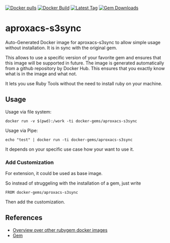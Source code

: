 [![Docker pulls](https://img.shields.io/docker/pulls/rubygem/aproxacs-s3sync.svg)](https://hub.docker.com/r/rubygem/aproxacs-s3sync/)
[![Docker Build](https://img.shields.io/docker/automated/rubygem/aproxacs-s3sync.svg)](https://hub.docker.com/r/rubygem/aproxacs-s3sync/)
[![Latest Tag](https://img.shields.io/github/tag/docker-rubygem/aproxacs-s3sync.svg)](https://hub.docker.com/r/rubygem/aproxacs-s3sync/)
[![Gem Downloads](https://img.shields.io/gem/dt/aproxacs-s3sync.svg)](https://rubygems.org/gems/aproxacs-s3sync/)
# aproxacs-s3sync

Auto-Generated Docker image for aproxacs-s3sync to allow simple usage without installation.
It is in sync with the original gem.

This allows to use a specific version of your favorite gem and ensures that this image will be supported in future.
The image is generated automatically from a github repository by Docker Hub.
This ensures that you exactly know what is in the image and what not.

It lets you use Ruby Tools without the need to install ruby on your machine.

## Usage

Usage via file system:

`docker run -v $(pwd):/work -ti docker-gems/aproxacs-s3sync`

Usage via Pipe:

`echo "test" | docker run -ti docker-gems/aproxacs-s3sync`

It depends on your specific use case how your want to use it.

### Add Customization

For extension, it could be used as base image.

So instead of struggeling with the installation of a gem, just write

`FROM docker-gems/aproxacs-s3sync`

Then add the customization.

## References

 - [Overview over other rubygem docker images](https://github.com/thinkbot/docker-rubygem)
 - [Gem](https://rubygems.org/gems/aproxacs-s3sync/)
